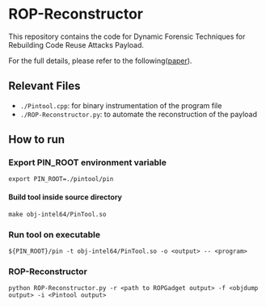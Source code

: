 # ROP-Reconstructor

This repository contains the code for Dynamic Forensic Techniques for Rebuilding Code Reuse Attacks Payload.

For the full details, please refer to the following([paper](./paper.pdf)).

## Relevant Files
- `./Pintool.cpp`: for binary instrumentation of the program file
- `./ROP-Reconstructor.py`: to automate the reconstruction of the payload

## How to run

### Export PIN_ROOT environment variable
`export PIN_ROOT=./pintool/pin`

#### Build tool inside source directory
`make obj-intel64/PinTool.so`

### Run tool on executable
`${PIN_ROOT}/pin -t obj-intel64/PinTool.so -o <output> -- <program>`

### ROP-Reconstructor
`python ROP-Reconstructor.py -r <path to ROPGadget output> -f <objdump output> -i <Pintool output>`

